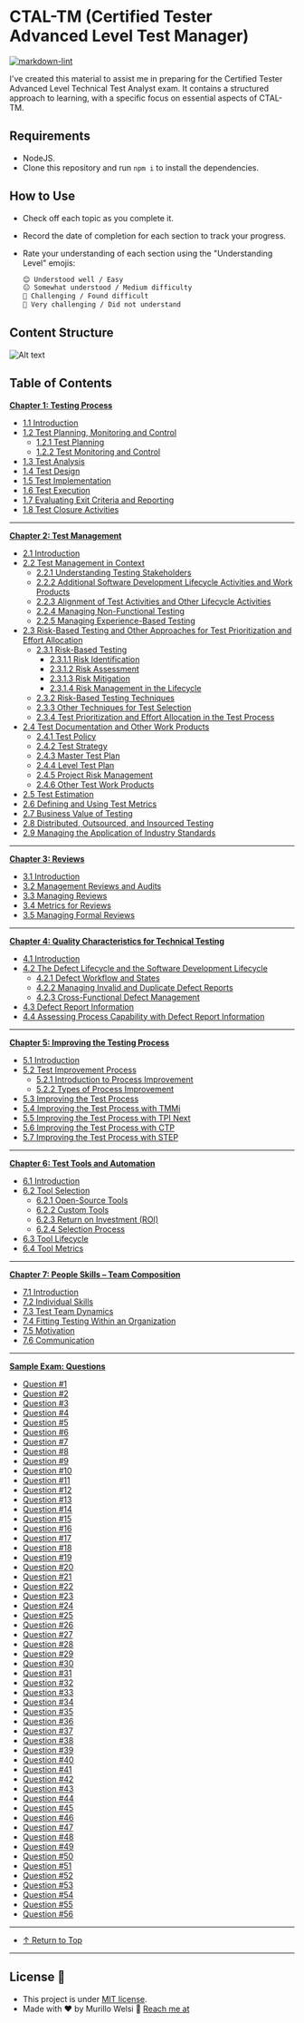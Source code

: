# CTAL-TM (Certified Tester Advanced Level Test Manager)

[![markdown-lint](https://github.com/murillowelsi/ctal-tm-docs/actions/workflows/markdown-lint.yml/badge.svg?branch=main)](https://github.com/murillowelsi/ctal-tm-docs/actions/workflows/markdown-lint.yml)

I've created this material to assist me in preparing for the Certified Tester Advanced Level Technical Test Analyst exam. It contains a structured approach to learning, with a specific focus on essential aspects of CTAL-TM.

## Requirements

- NodeJS.
- Clone this repository and run `npm i` to install the dependencies.

## How to Use

- Check off each topic as you complete it.
- Record the date of completion for each section to track your progress.
- Rate your understanding of each section using the "Understanding Level" emojis:

  ```markdown
  😊 Understood well / Easy
  😐 Somewhat understood / Medium difficulty
  🤢 Challenging / Found difficult
  🤮 Very challenging / Did not understand
  ```

## Content Structure

![Alt text](<resources/images/Test Manager CTAL-TM.png>)

## Table of Contents

**[Chapter 1: Testing Process](pages/1-technical-test-analysts-tasks-in-risk-based-testing/1.1-introduction.md)**

- [1.1 Introduction](pages/1-technical-test-analysts-tasks-in-risk-based-testing/1.1-introduction.md)
- [1.2 Test Planning, Monitoring and Control](pages/1-technical-test-analysts-tasks-in-risk-based-testing/1.2-test-planning-monitoring-and-control.md)
  - [1.2.1 Test Planning](pages/1-technical-test-analysts-tasks-in-risk-based-testing/1.2-test-planning-monitoring-and-control.md#121-test-planning-summary)
  - [1.2.2 Test Monitoring and Control](pages/1-technical-test-analysts-tasks-in-risk-based-testing/1.2-test-planning-monitoring-and-control.md#122-test-monitoring-and-control-summary)
- [1.3 Test Analysis](pages/1-technical-test-analysts-tasks-in-risk-based-testing/1.3-test-analysis.md)
- [1.4 Test Design](pages/1-technical-test-analysts-tasks-in-risk-based-testing/1.4-test-design.md)
- [1.5 Test Implementation](pages/1-technical-test-analysts-tasks-in-risk-based-testing/1.5-test-implementation.md)
- [1.6 Test Execution](pages/1-technical-test-analysts-tasks-in-risk-based-testing/1.6-test-execution.md)
- [1.7 Evaluating Exit Criteria and Reporting](pages/1-technical-test-analysts-tasks-in-risk-based-testing/1.7-evaluating-exit-criteria-and-reporting.md)
- [1.8 Test Closure Activities](pages/1-technical-test-analysts-tasks-in-risk-based-testing/1.8-test-closure-activities.md)

---

**[Chapter 2: Test Management](pages)**

- [2.1 Introduction](pages)
- [2.2 Test Management in Context](pages)
  - [2.2.1 Understanding Testing Stakeholders](pages)
  - [2.2.2 Additional Software Development Lifecycle Activities and Work Products](pages)
  - [2.2.3 Alignment of Test Activities and Other Lifecycle Activities](pages)
  - [2.2.4 Managing Non-Functional Testing](pages)
  - [2.2.5 Managing Experience-Based Testing](pages)
- [2.3 Risk-Based Testing and Other Approaches for Test Prioritization and Effort Allocation](pages)
  - [2.3.1 Risk-Based Testing](pages)
    - [2.3.1.1 Risk Identification](pages)
    - [2.3.1.2 Risk Assessment](pages)
    - [2.3.1.3 Risk Mitigation](pages)
    - [2.3.1.4 Risk Management in the Lifecycle](pages)
  - [2.3.2 Risk-Based Testing Techniques](pages)
  - [2.3.3 Other Techniques for Test Selection](pages)
  - [2.3.4 Test Prioritization and Effort Allocation in the Test Process](pages)
- [2.4 Test Documentation and Other Work Products](pages)
  - [2.4.1 Test Policy](pages)
  - [2.4.2 Test Strategy](pages)
  - [2.4.3 Master Test Plan](pages)
  - [2.4.4 Level Test Plan](pages)
  - [2.4.5 Project Risk Management](pages)
  - [2.4.6 Other Test Work Products](pages)
- [2.5 Test Estimation](pages)
- [2.6 Defining and Using Test Metrics](pages)
- [2.7 Business Value of Testing](pages)
- [2.8 Distributed, Outsourced, and Insourced Testing](pages)
- [2.9 Managing the Application of Industry Standards](pages)

---

**[Chapter 3: Reviews](pages)**

- [3.1 Introduction](pages)
- [3.2 Management Reviews and Audits](pages)
- [3.3 Managing Reviews](pages)
- [3.4 Metrics for Reviews](pages)
- [3.5 Managing Formal Reviews](pages)

---

**[Chapter 4: Quality Characteristics for Technical Testing](pages)**

- [4.1 Introduction](pages)
- [4.2 The Defect Lifecycle and the Software Development Lifecycle](pages)
  - [4.2.1 Defect Workflow and States](pages)
  - [4.2.2 Managing Invalid and Duplicate Defect Reports](pages)
  - [4.2.3 Cross-Functional Defect Management](pages)
- [4.3 Defect Report Information](pages)
- [4.4 Assessing Process Capability with Defect Report Information](pages)

---

**[Chapter 5: Improving the Testing Process](pages)**

- [5.1 Introduction](pages)
- [5.2 Test Improvement Process](pages)
  - [5.2.1 Introduction to Process Improvement](pages)
  - [5.2.2 Types of Process Improvement](pages)
- [5.3 Improving the Test Process](pages)
- [5.4 Improving the Test Process with TMMi](pages)
- [5.5 Improving the Test Process with TPI Next](pages)
- [5.6 Improving the Test Process with CTP](pages)
- [5.7 Improving the Test Process with STEP](pages)

---

**[Chapter 6: Test Tools and Automation](pages/6-test-tools-and-automation/6.1-defining-the-test-automation-project.md)**

- [6.1 Introduction](page)
- [6.2 Tool Selection](page)
  - [6.2.1 Open-Source Tools](page)
  - [6.2.2 Custom Tools](page)
  - [6.2.3 Return on Investment (ROI)](page)
  - [6.2.4 Selection Process](page)
- [6.3 Tool Lifecycle](page)
- [6.4 Tool Metrics](page)

---

**[Chapter 7: People Skills – Team Composition](pages/6-test-tools-and-automation/6.1-defining-the-test-automation-project.md)**

- [7.1 Introduction](page)
- [7.2 Individual Skills](page)
- [7.3 Test Team Dynamics](page)
- [7.4 Fitting Testing Within an Organization](page)
- [7.5 Motivation](page)
- [7.6 Communication](page)

---

**[Sample Exam: Questions](pages/questions/sample-exam/question-1.md#technical-test-analyst-exam)**

- [Question #1](pages/questions/sample-exam/question-1.md)
- [Question #2](pages/questions/sample-exam/question-2.md)
- [Question #3](pages/questions/sample-exam/question-3.md)
- [Question #4](pages/questions/sample-exam/question-4.md)
- [Question #5](pages/questions/sample-exam/question-5.md)
- [Question #6](pages/questions/sample-exam/question-6.md)
- [Question #7](pages/questions/sample-exam/question-7.md)
- [Question #8](pages/questions/sample-exam/question-8.md)
- [Question #9](pages/questions/sample-exam/question-9.md)
- [Question #10](pages/questions/sample-exam/question-10.md)
- [Question #11](pages/questions/sample-exam/question-11.md)
- [Question #12](pages/questions/sample-exam/question-12.md)
- [Question #13](pages/questions/sample-exam/question-13.md)
- [Question #14](pages/questions/sample-exam/question-14.md)
- [Question #15](pages/questions/sample-exam/question-15.md)
- [Question #16](pages/questions/sample-exam/question-16.md)
- [Question #17](pages/questions/sample-exam/question-17.md)
- [Question #18](pages/questions/sample-exam/question-18.md)
- [Question #19](pages/questions/sample-exam/question-19.md)
- [Question #20](pages/questions/sample-exam/question-20.md)
- [Question #21](pages/questions/sample-exam/question-21.md)
- [Question #22](pages/questions/sample-exam/question-22.md)
- [Question #23](pages/questions/sample-exam/question-23.md)
- [Question #24](pages/questions/sample-exam/question-24.md)
- [Question #25](pages/questions/sample-exam/question-25.md)
- [Question #26](pages/questions/sample-exam/question-26.md)
- [Question #27](pages/questions/sample-exam/question-27.md)
- [Question #28](pages/questions/sample-exam/question-28.md)
- [Question #29](pages/questions/sample-exam/question-29.md)
- [Question #30](pages/questions/sample-exam/question-30.md)
- [Question #31](pages/questions/sample-exam/question-31.md)
- [Question #32](pages/questions/sample-exam/question-32.md)
- [Question #33](pages/questions/sample-exam/question-33.md)
- [Question #34](pages/questions/sample-exam/question-34.md)
- [Question #35](pages/questions/sample-exam/question-35.md)
- [Question #36](pages/questions/sample-exam/question-36.md)
- [Question #37](pages/questions/sample-exam/question-37.md)
- [Question #38](pages/questions/sample-exam/question-38.md)
- [Question #39](pages/questions/sample-exam/question-39.md)
- [Question #40](pages/questions/sample-exam/question-40.md)
- [Question #41](pages/questions/sample-exam/question-41.md)
- [Question #42](pages/questions/sample-exam/question-42.md)
- [Question #43](pages/questions/sample-exam/question-43.md)
- [Question #44](pages/questions/sample-exam/question-44.md)
- [Question #45](pages/questions/sample-exam/question-45.md)
- [Question #46](pages/questions/sample-exam/question-46.md)
- [Question #47](pages/questions/sample-exam/question-47.md)
- [Question #48](pages/questions/sample-exam/question-48.md)
- [Question #49](pages/questions/sample-exam/question-49.md)
- [Question #50](pages/questions/sample-exam/question-50.md)
- [Question #51](pages/questions/sample-exam/question-51.md)
- [Question #52](pages/questions/sample-exam/question-52.md)
- [Question #53](pages/questions/sample-exam/question-53.md)
- [Question #54](pages/questions/sample-exam/question-54.md)
- [Question #55](pages/questions/sample-exam/question-55.md)
- [Question #56](pages/questions/sample-exam/question-56.md)

---

- [↑ Return to Top](#table-of-contents)

---

## License 📝

- This project is under [MIT license](LICENSE).
- Made with ❤️ by Murillo Welsi 👋 [Reach me at](https://www.linkedin.com/in/murillowelsi/)
